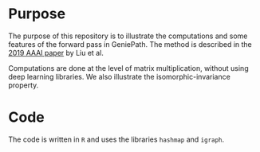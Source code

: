 # Purpose
The purpose of this repository is to illustrate the computations and some features of the forward pass in GeniePath.  The method is described in the [2019 AAAI paper](https://arxiv.org/pdf/1802.00910.pdf) by Liu et al.

Computations are done at the level of matrix multiplication, without using deep learning libraries.  We also illustrate the isomorphic-invariance property.

# Code
The code is written in `R` and uses the libraries `hashmap` and `igraph`.
